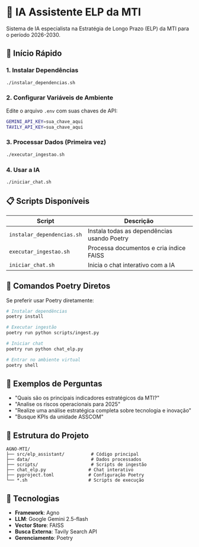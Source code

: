 # 🤖 IA Assistente ELP da MTI

Sistema de IA especialista na Estratégia de Longo Prazo (ELP) da MTI para o período 2026-2030.

## 🚀 Início Rápido

### 1. Instalar Dependências
```bash
./instalar_dependencias.sh
```

### 2. Configurar Variáveis de Ambiente
Edite o arquivo `.env` com suas chaves de API:
```bash
GEMINI_API_KEY=sua_chave_aqui
TAVILY_API_KEY=sua_chave_aqui
```

### 3. Processar Dados (Primeira vez)
```bash
./executar_ingestao.sh
```

### 4. Usar a IA
```bash
./iniciar_chat.sh
```

## 📋 Scripts Disponíveis

| Script | Descrição |
|--------|-----------|
| `instalar_dependencias.sh` | Instala todas as dependências usando Poetry |
| `executar_ingestao.sh` | Processa documentos e cria índice FAISS |
| `iniciar_chat.sh` | Inicia o chat interativo com a IA |

## 🐍 Comandos Poetry Diretos

Se preferir usar Poetry diretamente:

```bash
# Instalar dependências
poetry install

# Executar ingestão
poetry run python scripts/ingest.py

# Iniciar chat
poetry run python chat_elp.py

# Entrar no ambiente virtual
poetry shell
```

## 💬 Exemplos de Perguntas

- "Quais são os principais indicadores estratégicos da MTI?"
- "Analise os riscos operacionais para 2025"
- "Realize uma análise estratégica completa sobre tecnologia e inovação"
- "Busque KPIs da unidade ASSCOM"

## 📁 Estrutura do Projeto

```
AGNO-MTI/
├── src/elp_assistant/          # Código principal
├── data/                       # Dados processados
├── scripts/                    # Scripts de ingestão
├── chat_elp.py                # Chat interativo
├── pyproject.toml             # Configuração Poetry
└── *.sh                       # Scripts de execução
```

## 🔧 Tecnologias

- **Framework**: Agno
- **LLM**: Google Gemini 2.5-flash
- **Vector Store**: FAISS
- **Busca Externa**: Tavily Search API
- **Gerenciamento**: Poetry
